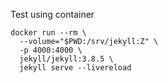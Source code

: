 

Test using container  

```shell
docker run --rm \
  --volume="$PWD:/srv/jekyll:Z" \
  -p 4000:4000 \
  jekyll/jekyll:3.8.5 \
  jekyll serve --livereload
```